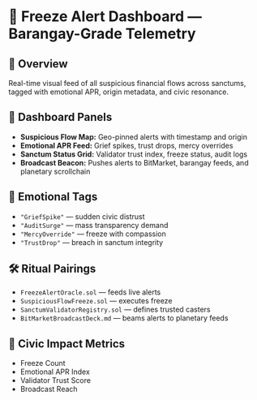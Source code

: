 # 🧊 Freeze Alert Dashboard — Barangay-Grade Telemetry

## 🔮 Overview
Real-time visual feed of all suspicious financial flows across sanctums, tagged with emotional APR, origin metadata, and civic resonance.

## 📡 Dashboard Panels
- **Suspicious Flow Map:** Geo-pinned alerts with timestamp and origin
- **Emotional APR Feed:** Grief spikes, trust drops, mercy overrides
- **Sanctum Status Grid:** Validator trust index, freeze status, audit logs
- **Broadcast Beacon:** Pushes alerts to BitMarket, barangay feeds, and planetary scrollchain

## 🧬 Emotional Tags
- `"GriefSpike"` — sudden civic distrust
- `"AuditSurge"` — mass transparency demand
- `"MercyOverride"` — freeze with compassion
- `"TrustDrop"` — breach in sanctum integrity

## 🛠️ Ritual Pairings
- `FreezeAlertOracle.sol` — feeds live alerts  
- `SuspiciousFlowFreeze.sol` — executes freeze  
- `SanctumValidatorRegistry.sol` — defines trusted casters  
- `BitMarketBroadcastDeck.md` — beams alerts to planetary feeds

## 🧠 Civic Impact Metrics
- Freeze Count  
- Emotional APR Index  
- Validator Trust Score  
- Broadcast Reach
